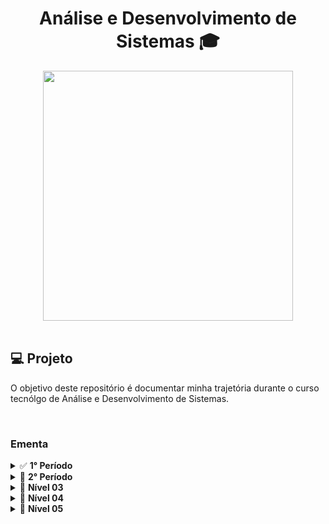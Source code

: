 <h1 align="center">
  Análise e Desenvolvimento de Sistemas 🎓
</h1>

<div align="center">
    <img src="https://t2.tudocdn.net/572277?w=646&h=284" width="400px" /> 
</div>

<br>

## 💻 Projeto

O objetivo deste repositório é documentar minha trajetória durante o curso tecnólgo de Análise e Desenvolvimento de Sistemas.

<br>

### Ementa

<details>
  <summary>✅ <b>1° Período</b></summary>
  <ul style="list-style:none">
    <li>
      <details>
        <summary><a href="./nivel01/land01" style="text-decoration:none;">✅<i> Design de Interação Humano-Máquina</i></a></summary>
        <ul>
          <li>Design de Interação (UX/UI)</li>
          <li>Comunicação e Interface</li>
          <li>Usabilidade, Acessibilidade e Design Universal</li>
          <li>Interação Humano-Computador (HCI)</li>
          <li>Ergonomia de Interface</li>
          <li>Sensação, Percepção e Memória</li>
          <li>Cores e Técnicas de Inspção de Interface</li>
          <li>Heurísticas de Usabilidade</li>
          <li>Prototipação</li>
        </ul>
      </deatails>
    </li>
    <li>
      <details>
        <summary><a href="./nivel01/land01" style="text-decoration:none;">✅<i> Introdução a Redes de Computados</i></a></summary>
        <ul>
          <li>Redes de computadores e a Internet</li>
          <li>Redes de comutação de pacotes</li>
          <li>Camada de Aplicação</li>
          <li>Aplicaçõs de redes e protocolos</li>
          <li>Redes TCP/IP: Protocolo, transporte e roteamento</li>
          <li>Redes sem fio e redes móveis</li>
          <li>Segurança em redes de computadores I: Redes cabeadas, sem fio e internet</li>
          <li>Segurança em redes de computadores II: Firewalls e sistemas de detecção de intrusão</li>
          <li>Estudo de caso em Linux I: Conceitos, definições, preparando ambiente</li>
          <li>Estudo de caso em Linux II: Configuração do servidor de aplicação web</li>
        </ul>
      </deatails>
    </li>
    <li>
      <details>
        <summary><a href="./nivel01/land01" style="text-decoration:none;">✅<i> Introdução ao Desenvolvimento Web</i></a></summary>
        <ul>
          <li>Introdução ao Desenvolvimento Web</li>
          <li>HTML e CSS: Estrutura, Sintaxe e Conceitos</li>
          <li>Elementos HTML I: Cabeçalhos, parágrados, quebras de linhas e block level</li>
          <li>Elementos HTML II: Imagens, hyperlinks, tabelas, listas, formulários e cores</li>
          <li>Layouts, SEO, Doctype, Meta, Performance e Templates</li>
          <li>Introdução ao CSS: Inline, interno e externo; Fundamentos e seletores</li>
          <li>CSS: Box-model, borders, margins, paddings, backgrounds, rounded corners</li>
          <li>Position, floating, overflow, z-index</li>
          <li>Introdução ao JavaScript: DOOM, eventos e fundamentos</li>
          <li>Boas práticas e introdução a frameworks CSS e JS</li>
        </ul>
      </deatails>
    </li>
    <li>
      <details>
        <summary><a href="./nivel01/land01" style="text-decoration:none;">✅<i> Matemática Discreta</i></a></summary>
        <ul>
          <li>Noções de Lógica Matemática</li>
          <li>Noções de Lógica de Programação</li>
          <li>Álgebra dos Conjuntos</li>
          <li>Álgebra de Boole</li>
          <li>Relações</li>
          <li>Funções</li>
          <li>Matrizes e Frações</li>
          <li>Matemática usando Python/R</li>
          <li>Indução Matemática</li>
          <li>Recursão e Relações de Recorrência</li>
        </ul>
      </deatails>
    </li>
    <li>
      <details>
        <summary><a href="./nivel01/land01" style="text-decoration:none;">✅<i> Pensamento Computacional e Algoritmos</i></a></summary>
        <ul>
          <li>Pensamento lógico e conceito de algoritmos</li>
          <li>Variáveis, constantes e tipos de dados</li>
          <li>Operadores aritméticos, relacionais e lógicos</li>
          <li>Estrutura sequencial</li>
          <li>Estrutura condicional</li>
          <li>Estrutura de repetição</li>
          <li>Variáveis compostas homogêneas: Matrizes</li>
          <li>Modularização I: Introdução, Procedimentos e Funções</li>
          <li>Modularização II: Passagem de parâmetros e Recursividade</li>
        </ul>
      </deatails>
    </li>
    <li>
      <details>
        <summary><a href="./nivel01/land01" style="text-decoration:none;">✅<i> Projeto Integrador I: Concepção e Prototipação</i></a></summary>
        <ul>
          <li>Conceitos de Design Thinking e Design Sprint</li>
          <li>Princípios do Processo de trabalho colaborativo e cooperativo</li>
          <li>Princípios de Metodologia ágil de desenvolvimento de software</li>
          <li>Técnicas de especificação de requisitos e geração de Backlog</li>
          <li>Princípios de Planejamento e Gestão de Projeto</li>
          <li>Introdução à Prototipação de aplicações</li>
          <li>Planejamento de Cronograma de Atividades e Gestão de Tarefas</li>
          <li>Processo de Mentoria para Elaboração de um Projeto</li>
          <li>Validação de Requisitos de Software</li>
        </ul>
      </deatails>
    </li>
</details>

<details>
  <summary>🔄 <b>2° Período</b></summary>
  <ul>
    <a href="./nivel02/land02" style="text-decoration:none;"><li>🔄<i>Arquitetura de Computadores e Sistemas Operacionais</i></li></a>
      <ul>
      </ul>
    <a href="./nivel02/stage02" style="text-decoration:none;"><li>🔄<i>Banco de Dados</i></li></a>
      <ul>
      </ul>
    <a href="./nivel02/stage02" style="text-decoration:none;"><li>🔄<i>Estrutura de Dados</i></li></a>
      <ul>
      </ul>
    <a href="./nivel02/stage02" style="text-decoration:none;"><li>🔄<i>Informática e Sociedade</i></li></a>
      <ul>
      </ul>
    <a href="./nivel02/stage02" style="text-decoration:none;"><li>🔄<i>Programação Orientada a Objetos</i></li></a>
      <ul>
      </ul>
    <a href="./nivel02/stage02" style="text-decoration:none;"><li>🔄<i>Projeto Integrador 2: Modelagem de Banco de Dados</i></li></a>
      <ul>
      </ul>
  </ul>
</details>

<details>
  <summary>🔄 <b>Nível 03</b></summary>
  <ul>
    <li>🔄 <i>Land 03 - Organizando os estudos</i></li>
      <ul>
        <li>Cronograma de estudos</li>
        <li>Técnicas de aprendizado</li>
      </ul>
    <li>🔄 <i>Stage 03 - Design & CSS</i></li>
      <ul>
        <li>Grid Layout</li>
        <li>Formulários</li>
        <li>Mídias</li>
        <li>Responsividade</li>
        <li>Transformações</li>
        <li>Animações e transições</li>
      </ul>
  </ul>
</details>

<details>
  <summary>🔄 <b>Nível 04</b></summary>
  <ul>
    <li>🔄 <i>Land 04 - Mentalidade</i></li>
      <ul>
        <li>Lidando com ansiedade</li>
        <li>Síndrome do impostor</li>
        <li>Foco & e Falta de tempo</li>
        <li>Memorizar vs. Entender</li>
        <li>Overdose de informações</li>
        <li>O certo e o errado (resultados) (funcionar antes de ser bom)</li>
      </ul>
    <li>🔄 <i>Stage 04 - Lógica e algoritmos</i></li>
      <ul>
        <li>Lógica de programação</li>
        <li>Entendendo problemas</li>
        <li>Algoritmos</li>
        <li>Paradigmas de programação</li>
      </ul>
  </ul>
</details>

<details>
  <summary>🔄 <b>Nível 05</b></summary>
  <ul>
    <li>🔄 <i>Land 05 - Marca Pessoal</i></li>
      <ul>
        <li>Criação de LinkedIn</li>
        <li>Criação de Github</li>
        <li>Documentando progresso (Github e LinkedIn)</li>
      </ul>
    <li>🔄 <i>Stage 05 - JavaScript</i></li>
      <ul>
        <li>Fundamentos do JavaScript</li>
        <li>Estrutura de dados</li>
        <li>Funções</li>
        <li>Controles de fluxo</li>
        <li>Estruturas de repetição</li>
        <li>Expressões e operadores</li>
        <li>JavaScript assíncrono</li>
        <li>Tentativa de erros</li>
        <li>Syntax Sugars</li>
        <li>ES Modules</li>
        <li>DOM</li>
        <li>Web APIs</li>
        <li>Manipulação de vetores</li>
      </ul>
  </ul>
</details>

<br>
